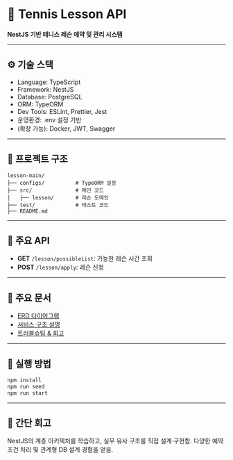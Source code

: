 # 🎾 Tennis Lesson API

**NestJS 기반 테니스 레슨 예약 및 관리 시스템**

---

## ⚙️ 기술 스택

- Language: TypeScript
- Framework: NestJS
- Database: PostgreSQL
- ORM: TypeORM
- Dev Tools: ESLint, Prettier, Jest
- 운영환경: .env 설정 기반
- (확장 가능): Docker, JWT, Swagger

---

## 📁 프로젝트 구조

```
lesson-main/
├── configs/          # TypeORM 설정
├── src/              # 메인 코드
│   ├── lesson/       # 레슨 도메인
├── test/             # 테스트 코드
├── README.md
```

---

## 📡 주요 API

- **GET** `/lesson/possibleList`: 가능한 레슨 시간 조회
- **POST** `/lesson/apply`: 레슨 신청

---

## 📄 주요 문서

- [ERD 다이어그램](docs/ERD.md)
- [서비스 구조 설명](docs/architecture.md)
- [트러블슈팅 & 회고](docs/troubleshooting.md)

---

## 🚀 실행 방법

```bash
npm install
npm run seed
npm run start
```

---

## 🧠 간단 회고

NestJS의 계층 아키텍처를 학습하고, 실무 유사 구조를 직접 설계·구현함.
다양한 예약 조건 처리 및 관계형 DB 설계 경험을 얻음.
